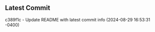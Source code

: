 
## Latest Commit
c389f1c - Update README with latest commit info (2024-08-29 16:53:31 -0400) <Yunxi-Zhou>

